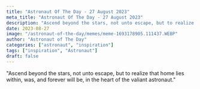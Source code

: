 ```yaml
---
title: "Astronaut Of The Day - 27 August 2023"
meta_title: "Astronaut Of The Day - 27 August 2023"
description: "Ascend beyond the stars, not unto escape, but to realize that home lies within, was, and forever will be, in the heart of the valiant astronaut."
date: 2023-08-27
image: "/astronaut-of-the-day/memes/meme-1693178905.111437.WEBP"
author: "Astronaut of The Day"
categories: ["astronaut", "inspiration"]
tags: ["inspiration", "Astronaut"]
draft: false
---
```

"Ascend beyond the stars, not unto escape, but to realize that home lies within, was, and forever will be, in the heart of the valiant astronaut."
        